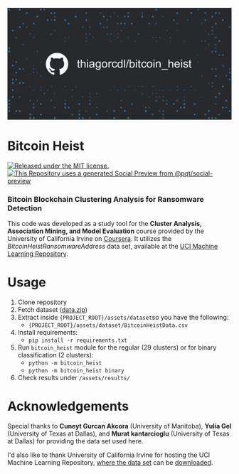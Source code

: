 ![preview](https://github.com/thiagorcdl/bitcoin_heist/blob/master/assets/social_media_preview.png)

# Bitcoin Heist
[![Released under the MIT license.](https://img.shields.io/badge/license-MIT-blue.svg)](https://github.com/thiagorcdl/bitcoin_heist/blob/master/LICENSE) [![This Repository uses a generated Social Preview from @pqt/social-preview](https://img.shields.io/badge/%E2%9C%93-Social%20Preview-blue)](https://github.com/pqt/social-preview)

### Bitcoin Blockchain Clustering Analysis for Ransomware Detection

This code was developed as a study tool for the **Cluster Analysis, Association Mining, and Model Evaluation** course provided by the University of California Irvine on [Coursera](https://www.coursera.org/learn/cluster-analysis-association-mining-and-model-evaluation).
It utilizes the _BitcoinHeistRansomwareAddress_ data set, available at the [UCI Machine Learning Repository](https://archive.ics.uci.edu/ml/datasets.php).

# Usage

1. Clone repository
1. Fetch dataset ([data.zip](https://archive.ics.uci.edu/ml/machine-learning-databases/00526/))
1. Extract inside `{PROJECT_ROOT}/assets/dataset`so you have the following:
   - `{PROJECT_ROOT}/assets/dataset/BitcoinHeistData.csv`
1. Install requirements:
    - `pip install -r requirements.txt`
1. Run `bitcoin_heist` module for the regular (29 clusters) or for binary classification (2 clusters):
    - `python -m bitcoin_heist`
    - `python -m bitcoin_heist binary`
1. Check results under `/assets/results/`


# Acknowledgements

Special thanks to **Cuneyt Gurcan Akcora** (University of Manitoba), **Yulia Gel** (University of Texas at Dallas), and **Murat kantarcioglu** (University of Texas at Dallas) for providing the data set used here.

I'd also like to thank University of California Irvine for hosting the UCI Machine Learning Repository, [where the data set](https://archive.ics.uci.edu/ml/datasets/BitcoinHeistRansomwareAddressDataset) can be [downloaded](https://archive.ics.uci.edu/ml/machine-learning-databases/00526/data.zip).
